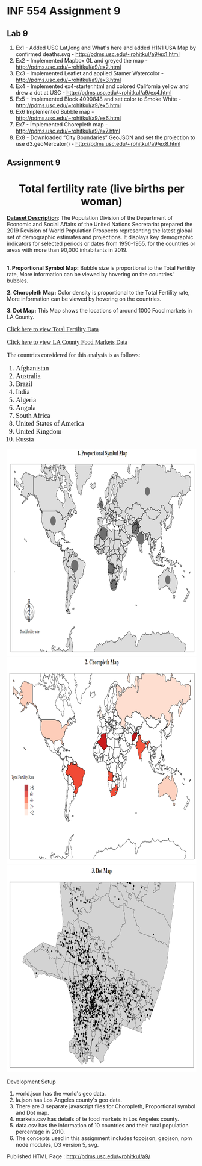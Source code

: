 # INF 554 Assignment 9

## Lab 9

1. Ex1 - Added USC Lat,long and What's here and added H1N1 USA Map by confirmed deaths.svg - http://pdms.usc.edu/~rohitkul/a9/ex1.html
2. Ex2 - Implemented Mapbox GL and greyed the map - http://pdms.usc.edu/~rohitkul/a9/ex2.html
3. Ex3 - Implemented Leaflet and applied Stamer Watercolor - http://pdms.usc.edu/~rohitkul/a9/ex3.html
4. Ex4 - Implemented ex4-starter.html and colored California yellow and drew a dot at USC - http://pdms.usc.edu/~rohitkul/a9/ex4.html
5. Ex5 - Implemented Block 4090848 and set color to Smoke White - http://pdms.usc.edu/~rohitkul/a9/ex5.html
6. Ex6 Implemented Bubble map - http://pdms.usc.edu/~rohitkul/a9/ex6.html
7. Ex7 - Implemented Chorepleth map - http://pdms.usc.edu/~rohitkul/a9/ex7.html
8. Ex8 - Downloaded “City Boundaries” GeoJSON and set the projection to use d3.geoMercator() - http://pdms.usc.edu/~rohitkul/a9/ex8.html

## Assignment 9

<h1 style="text-align: center">Total fertility rate (live births per woman)</h1>

<b> <u>Dataset Description</u></b>: The Population Division of the Department of Economic and Social Affairs of the United Nations Secretariat prepared the 2019 Revision of World Population Prospects representing the latest global set of demographic estimates and projections. It displays key demographic indicators for selected periods or dates from 1950-1955, for the countries or areas with more than 90,000 inhabitants in 2019. <br><br>

<b>1. Proportional Symbol Map:</b> Bubble size is proportional to the Total Fertility rate, More information can be viewed by hovering on the countries' bubbles.<br>

<b>2. Choropleth Map:</b> Color density is proportional to the Total Fertility rate, More information can be viewed by hovering on the countries.<br>

<b>3. Dot Map:</b> This Map shows the locations of around 1000 Food markets in LA County.



<p style="font-family:Georgia;font-size: 16px"><a href="http://data.un.org/Data.aspx?d=PopDiv&f=variableID%3a54">Click here to view Total Fertility Data</a></p>
<p style="font-family:Georgia;font-size: 16px"><a href="https://data.lacounty.gov">Click here to view LA County Food Markets Data</a></p>
    
<p style="font-family:Georgia;font-size: 16px">The countries considered for this analysis is as follows:</p>
    <ol>
        <li style="font-family:Georgia;font-size: 18px">Afghanistan</li>
        <li style="font-family:Georgia;font-size: 18px">Australia</li>
        <li style="font-family:Georgia;font-size: 18px">Brazil</li>
        <li style="font-family:Georgia;font-size: 18px">India</li>
        <li style="font-family:Georgia;font-size: 18px">Algeria</li>
        <li style="font-family:Georgia;font-size: 18px">Angola</li>
        <li style="font-family:Georgia;font-size: 18px">South Africa</li>
        <li style="font-family:Georgia;font-size: 18px">United States of America</li>
        <li style="font-family:Georgia;font-size: 18px">United Kingdom</li>
        <li style="font-family:Georgia;font-size: 18px">Russia</li>
    </ol>


<img height="550" width="800" src="prop.png"/>
<img height="550" width="800" src="chart2.png"/>
<img height="550" width="800" src="dot_map.png"/>

Development Setup
1. world.json has the world's geo data.
2. la.json has Los Angeles county's geo data.
3. There are 3 separate javascript files for Choropleth, Proportional symbol and Dot map.
4. markets.csv has details of te food markets in Los Angeles county.
5. data.csv has the information of 10 countries and their rural population percentage in 2010.
6. The concepts used in this assignment includes topojson, geojson, npm node modules, D3 version 5, svg.

Published HTML Page : http://pdms.usc.edu/~rohitkul/a9/